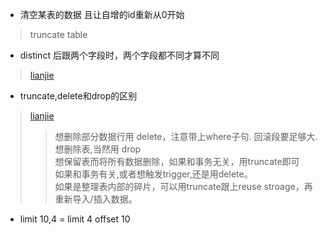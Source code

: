 * 清空某表的数据 且让自增的id重新从0开始
> truncate table

* distinct 后跟两个字段时，两个字段都不同才算不同
> [lianjie ](https://blog.csdn.net/djun100/article/details/10452165)

* truncate,delete和drop的区别
> [lianjie](https://www.cnblogs.com/SaraMoring/p/5607537.html)
>> 想删除部分数据行用 delete，注意带上where子句. 回滚段要足够大.  
>> 想删除表,当然用 drop  
>> 想保留表而将所有数据删除，如果和事务无关，用truncate即可  
>> 如果和事务有关,或者想触发trigger,还是用delete。  
>> 如果是整理表内部的碎片，可以用truncate跟上reuse stroage，再重新导入/插入数据。

* limit 10,4 = limit 4 offset 10